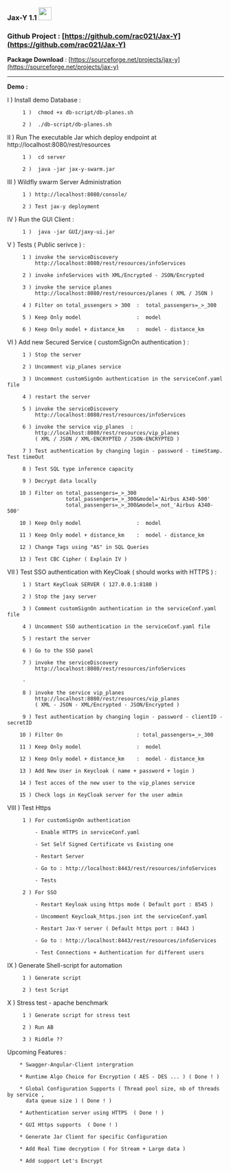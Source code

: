 
### Jax-Y 1.1 <img src="https://cloud.githubusercontent.com/assets/7684497/25315596/e191fb00-2857-11e7-99bf-8e233b4eb795.jpg" width="30">
### Github Project : [https://github.com/rac021/Jax-Y](https://github.com/rac021/Jax-Y)
**Package Download** :  [https://sourceforge.net/projects/jax-y](https://sourceforge.net/projects/jax-y)

------------------------------------------------------

 **Demo :** 
 
 
 I )   Install demo Database :
 
         1 )  chmod +x db-script/db-planes.sh 
 
         2 )  ./db-script/db-planes.sh 
       
       
 II )  Run The executable Jar which deploy endpoint at http://localhost:8080/rest/resources
  
         1 )  cd server
 
         2 )  java -jar jax-y-swarm.jar
       
 
 III ) Wildfly swarm Server Administration 
 
         1 ) http://localhost:8080/console/
         
         2 ) Test jax-y deployment
         
 
 IV  ) Run the GUI Client :
        
         1 )  java -jar GUI/jaxy-ui.jar
       
        
 V  ) Tests ( Public serivce ) :
 
         1 ) invoke the serviceDiscovery     
             http://localhost:8080/rest/resources/infoServices
         
         2 ) invoke infoServices with XML/Encrypted - JSON/Encrypted
         
         3 ) invoke the service planes        
             http://localhost:8080/rest/resources/planes ( XML / JSON )

         4 ) Filter on total_pssengers > 300  :  total_passengers=_>_300  
         
         5 ) Keep Only model                  :  model
         
         6 ) Keep Only model + distance_km    :  model - distance_km
       

 VI ) Add new Secured Service ( customSignOn authentication ) :
 
         1 ) Stop the server
         
         2 ) Uncomment vip_planes service
         
         3 ) Uncomment customSignOn authentication in the serviceConf.yaml file
                  
         4 ) restart the server 
         
         5 ) invoke the serviceDiscovery    
             http://localhost:8080/rest/resources/infoServices
         
         6 ) invoke the service vip_planes  : 
             http://localhost:8080/rest/resources/vip_planes 
             ( XML / JSON / XML-ENCRYPTED / JSON-ENCRYPTED )
         
         7 ) Test authentication by changing login - password - timeStamp. Test timeOut 
          
         8 ) Test SQL type inference capacity

         9 ) Decrypt data locally 
         
        10 ) Filter on total_passengers=_>_300  
                       total_passengers=_>_300&model='Airbus A340-500'
                       total_passengers=_>_300&model=_not_'Airbus A340-500'
         
        10 ) Keep Only model                  :  model
         
        11 ) Keep Only model + distance_km    :  model - distance_km
         
        12 ) Change Tags using "AS" in SQL Queries
        
        13 ) Test CBC Cipher ( Explain IV )

        
 VII ) Test SSO authentication with KeyCloak ( should works with HTTPS ) :

         1 ) Start KeyCloak SERVER ( 127.0.0.1:8180 )
 
         2 ) Stop the jaxy server
         
         3 ) Comment customSignOn authentication in the serviceConf.yaml file
        
         4 ) Uncomment SSO authentication in the serviceConf.yaml file
        
         5 ) restart the server 
         
         6 ) Go to the SSO panel 
         
         7 ) invoke the serviceDiscovery 
             http://localhost:8080/rest/resources/infoServices
             
         -
         
         8 ) invoke the service vip_planes
             http://localhost:8080/rest/resources/vip_planes 
             ( XML - JSON - XML/Encrypted - JSON/Encrypted )
         
         9 ) Test authentication by changing login - password - clientID - secretID
         
        10 ) Filter On                        : total_passengers=_>_300
         
        11 ) Keep Only model                  :  model
         
        12 ) Keep Only model + distance_km    :  model - distance_km
        
        13 ) Add New User in Keycloak ( name + password + login )
        
        14 ) Test acces of the new user to the vip_planes service  
         
        15 ) Check logs in KeyCloak server for the user admin

        
 VIII ) Test Https 
 
         1 ) For customSignOn authentication
             
             - Enable HTTPS in serviceConf.yaml 
             
             - Set Self Signed Certificate vs Existing one 
             
             - Restart Server 
             
             - Go to : http://localhost:8443/rest/resources/infoServices
             
             - Tests 
         
         2 ) For SSO
          
             - Restart Keyloak using https mode ( Default port : 8545 )
             
             - Uncomment Keycloak_https.json int the serviceConf.yaml 
             
             - Restart Jax-Y server ( Default https port : 8443 )
             
             - Go to : http://localhost:8443/rest/resources/infoServices
             
             - Test Connections + Authentication for different users 
         
   
 IX  ) Generate Shell-script for automation 
 
         1 ) Generate script 
         
         2 ) test Script 
       
 X  ) Stress test - apache benchmark 
 
         1 ) Generate script for stress test
         
         2 ) Run AB

         3 ) Riddle ??
         
 Upcoming Features :
 
        * Swagger-Angular-Client intergration 
       
        * Runtime Algo Choice for Encryption ( AES - DES ... ) ( Done ! )

        * Global Configuration Supports ( Thread pool size, nb of threads by service ,
          data queue size ) ( Done ! )
          
        * Authentication server using HTTPS  ( Done ! )
              
        * GUI Https supports  ( Done ! )
        
        * Generate Jar Client for specific Configuration
        
        * Add Real Time decryption ( For Stream + Large data )
        
        * Add support Let's Encrypt
        
    

